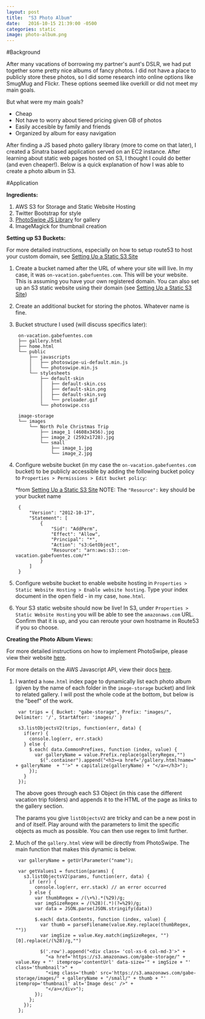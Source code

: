 ```yaml
---
layout: post
title:  "S3 Photo Album"
date:   2016-10-15 21:39:00 -0500
categories: static
image: photo-album.png
---
```

#Background

After many vacations of borrowing my partner's aunt's DSLR, we had put together some pretty nice albums of fancy photos. I did not have a place to publicly store these photos, so I did some research into online options like SmugMug and Flickr. These options seemed like overkill or did not meet my main goals. 

But what were my main goals?

- Cheap
- Not have to worry about tiered pricing given GB of photos
- Easily accesible by family and friends
- Organized by album for easy navigation

After finding a JS based photo gallery library (more to come on that later), I created a Sinatra based application served on an EC2 instance. After learning about static web pages hosted on S3, I thought I could do better (and even cheaper!). Below is a quick explanation of how I was able to create a photo album in S3.

#Application

**Ingredients:**

1. AWS S3 for Storage and Static Website Hosting
2. Twitter Bootstrap for style
3. [PhotoSwipe JS Library](http://photoswipe.com/)  for gallery
4. ImageMagick for thumbnail creation

**Setting up S3 Buckets:**

For more detailed instructions, especially on how to setup route53 to host your custom domain, see [Setting Up a Static S3 Site](http://docs.aws.amazon.com/AmazonS3/latest/dev/website-hosting-custom-domain-walkthrough.html)

1. Create a bucket named after the URL of where your site will live. In my case, it was `on-vacation.gabefuentes.com`. This will be your website. This is assuming you have your own registered domain. You can also set up an S3 static website using their domain (see [Setting Up a Static S3 Site](http://docs.aws.amazon.com/AmazonS3/latest/dev/website-hosting-custom-domain-walkthrough.html)) 

2. Create an additional bucket for storing the photos. Whatever name is fine.

3. Bucket structure I used (will discuss specifics later):

        on-vacation.gabefuentes.com
        ├── gallery.html
        ├── home.html
        └── public
            ├── javascripts
            │   ├── photoswipe-ui-default.min.js
            │   └── photoswipe.min.js
            └── stylesheets
                ├── default-skin
                │   ├── default-skin.css
                │   ├── default-skin.png
                │   ├── default-skin.svg
                │   └── preloader.gif
                └── photoswipe.css

        image-storage
        └── images
            └── North Pole Christmas Trip
                ├── image_1 (4608x3456).jpg
                ├── image_2 (2592x1728).jpg
                └── small
                    ├── image_1.jpg
                    └── image_2.jpg

4. Configure website bucket (in my case the `on-vacation.gabefuentes.com` bucket) to be publicly accessible by adding the following bucket policy to `Properties > Permissions > Edit bucket policy`:
    
    *from [Setting Up a Static S3 Site](http://docs.aws.amazon.com/AmazonS3/latest/dev/website-hosting-custom-domain-walkthrough.html)
    NOTE: The `"Resource":` key should be your bucket name
     
        {
	        "Version": "2012-10-17",
	        "Statement": [
		        {
		    	    "Sid": "AddPerm",
		    	    "Effect": "Allow",
		    	    "Principal": "*",
		    	    "Action": "s3:GetObject",
		    	    "Resource": "arn:aws:s3:::on-vacation.gabefuentes.com/*"
		        }
	        ]
        }

5. Configure website bucket to enable website hosting in `Properties > Static Website Hosting > Enable website hosting`. Type your index document in the open field - in my case, `home.html`.

6. Your S3 static website should now be live! In S3, under `Properties > Static Website Hosting` you will be able to see the `amazonaws.com` URL. Confirm that it is up, and you can reroute your own hostname in Route53 if you so choose.

**Creating the Photo Album Views:**

For more detailed instructions on how to implement PhotoSwipe, please view their website [here](http://photoswipe.com/).

For more details on the AWS Javascript API, view their docs [here](http://docs.aws.amazon.com/AWSJavaScriptSDK/latest/AWS/S3.html).

1. I wanted a `home.html` index page to dynamically list each photo album (given by the name of each folder in the `image-storage` bucket) and link to related gallery. I will post the whole code at the bottom, but below is the "beef" of the work.

        var trips = { Bucket: "gabe-storage", Prefix: "images/", Delimiter: '/', StartAfter: 'images/' }

        s3.listObjectsV2(trips, function(err, data) {
          if(err) {
            console.log(err, err.stack)
          } else {
            $.each( data.CommonPrefixes, function (index, value) {
              var galleryName = value.Prefix.replace(galleryRegex,"")
                $(".container").append("<h3><a href='/gallery.html?name=" + galleryName  + "'>" + capitalize(galleryName) + "</a></h3>");
            });
          }
        });

    The above goes through each S3 Object (in this case the different vacation trip folders) and appends it to the HTML of the page as links to the gallery section.

    The params you give `listObjectsV2` are tricky and can be a new post in and of itself. Play around with the parameters to limit the specific objects as much as possible. You can then use regex to limit further.

2. Much of the `gallery.html` view will be directly from PhotoSwipe. The main function that makes this dynamic is below.

        var galleryName = getUrlParameter("name");
        
        var getValues1 = function(params) {
          s3.listObjectsV2(params, function(err, data) {
            if (err) {
              console.log(err, err.stack) // an error occurred
            } else {
              var thumbRegex = /(\+%).*(%29)/g;
              var imgSizeRegex = /(%28)(.*)(?=%29)/g;
              var data = JSON.parse(JSON.stringify(data))
                
              $.each( data.Contents, function (index, value) {
                var thumb = parseFilename(value.Key.replace(thumbRegex, ""))
                var imgSize = value.Key.match(imgSizeRegex, "")[0].replace(/(%28)/g,"")
        
                $('.row').append("<div class= 'col-xs-6 col-md-3'>" +
                  "<a href='https://s3.amazonaws.com/gabe-storage/" + value.Key + "' itemprop='contentUrl' data-size='" + imgSize + "' class='thumbnail'>" +
                  "<img class='thumb' src='https://s3.amazonaws.com/gabe-storage/images/" + galleryName + "/small/" + thumb + "' itemprop='thumbnail' alt='Image desc' />" +
                  "</a></div>");
              });
            };
          });
        };

     
